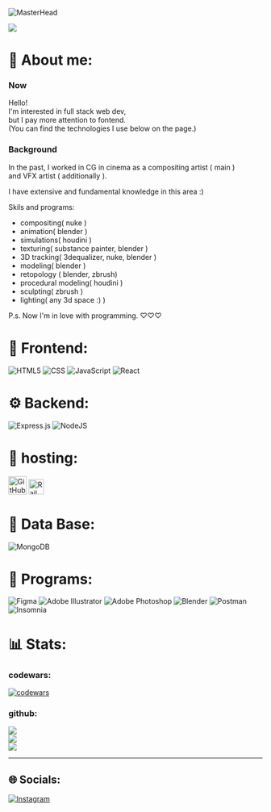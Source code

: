 ![MasterHead](https://gamingvisuals.com/wp-content/uploads/2021/12/retro2.png)

[![](https://visitcount.itsvg.in/api?id=nhnerd&icon=0&color=0)](https://visitcount.itsvg.in)

# 👋 About me:
### Now
Hello!  
I'm interested in full stack web dev,  
but I pay more attention to fontend.  
(You can find the technologies I use below on the page.)  

### Background
In the past, I worked in CG in cinema as a compositing artist ( main )  
and VFX artist ( additionally ).

I have extensive and fundamental knowledge in this area :)

Skils and programs:
* compositing( nuke )
* animation( blender )
* simulations( houdini )
* texturing( substance painter, blender )
* 3D tracking( 3dequalizer, nuke, blender )
* modeling( blender )
* retopology ( blender, zbrush)
* procedural modeling( houdini )
* sculpting( zbrush )
* lighting( any 3d space :) )


P.s. Now I'm in love with programming. ♡♡♡



# 🎨 Frontend:
![HTML5](https://img.shields.io/badge/html5-%23E34F26.svg?style=for-the-badge&logo=html5&logoColor=white)
![CSS](https://img.shields.io/badge/css-%231572B6.svg?style=for-the-badge&logo=css3&logoColor=white)
![JavaScript](https://img.shields.io/badge/javascript-%23323330.svg?style=for-the-badge&logo=javascript&logoColor=%23F7DF1E)
![React](https://img.shields.io/badge/react-%2320232a.svg?style=for-the-badge&logo=react&logoColor=%2361DAFB)


# ⚙️ Backend:
![Express.js](https://img.shields.io/badge/express.js-%23404d59.svg?style=for-the-badge&logo=express&logoColor=%2361DAFB)
![NodeJS](https://img.shields.io/badge/node.js-6DA55F?style=for-the-badge&logo=node.js&logoColor=white)


# 📡 hosting: 
<img src="https://img.shields.io/badge/github%20pages-121013?style=for-the-badge&logo=github&logoColor=white" alt="GitHub" height="36" > <img src="https://railway.app/brand/logotype-light.svg" alt="Railway" height="30"  >


# 💾 Data Base: 
![MongoDB](https://img.shields.io/badge/MongoDB-%234ea94b.svg?style=for-the-badge&logo=mongodb&logoColor=white) 


# 🔧 Programs:
![Figma](https://img.shields.io/badge/figma-%23F24E1E.svg?style=for-the-badge&logo=figma&logoColor=white)
![Adobe Illustrator](https://img.shields.io/badge/adobe%20illustrator-%23FF9A00.svg?style=for-the-badge&logo=adobe%20illustrator&logoColor=white)
![Adobe Photoshop](https://img.shields.io/badge/adobe%20photoshop-%2331A8FF.svg?style=for-the-badge&logo=adobe%20photoshop&logoColor=white)
![Blender](https://img.shields.io/badge/blender-%23F5792A.svg?style=for-the-badge&logo=blender&logoColor=white)
![Postman](https://img.shields.io/badge/Postman-FF6C37?style=for-the-badge&logo=postman&logoColor=white)
![Insomnia](https://img.shields.io/badge/Insomnia-%236365F5.svg?style=for-the-badge&logo=insomnia&logoColor=white)


# 📊 Stats:
### codewars:
  
[![codewars](https://www.codewars.com/users/NHNerd/badges/large)](https://www.codewars.com/users/NHNerd)   

### github:
![](https://github-readme-stats.vercel.app/api?username=nhnerd&theme=radical&hide_border=false&include_all_commits=false&count_private=false)<br/>
![](https://github-readme-streak-stats.herokuapp.com/?user=nhnerd&theme=radical&hide_border=false)<br/>
![](https://github-readme-stats.vercel.app/api/top-langs/?username=nhnerd&theme=radical&hide_border=false&include_all_commits=false&count_private=false&layout=compact)

---
## 🌐 Socials:
[![Instagram](https://img.shields.io/badge/Instagram-%23E4405F.svg?logo=Instagram&logoColor=white)](https://instagram.com/northern_head) 

<!-- Proudly created with GPRM ( https://gprm.itsvg.in ) -->

